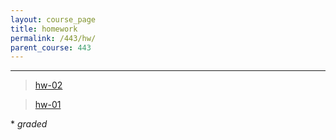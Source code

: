```yaml
---
layout: course_page
title: homework
permalink: /443/hw/
parent_course: 443
---
```


----
> [hw-02](/443/hw02)

> [hw-01](/443/hw01)

\* *graded*

